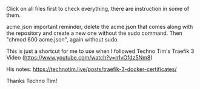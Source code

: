Click on all files first to check everything, there are instruction in some of them.

acme.json important reminder, delete the acme.json that comes along with the repository and create a new one without the sudo command. Then "chmod 600 acme.json", again without sudo.

This is just a shortcut for me to use when I followed Techno Tim's Traefik 3 Video (https://www.youtube.com/watch?v=n1vOfdz5Nm8)

His notes: https://technotim.live/posts/traefik-3-docker-certificates/

Thanks Techno Tim!
